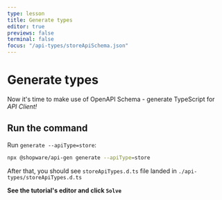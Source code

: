 ```yaml
---
type: lesson
title: Generate types
editor: true
previews: false
terminal: false
focus: "/api-types/storeApiSchema.json"
---
```


# Generate types

Now it's time to make use of OpenAPI Schema - generate TypeScript for _API Client!_

## Run the command

Run `generate --apiType=store`:

```bash
npx @shopware/api-gen generate --apiType=store
```

After that, you should see `storeApiTypes.d.ts` file landed in `./api-types/storeApiTypes.d.ts` 

**See the tutorial's editor and click `Solve`**

